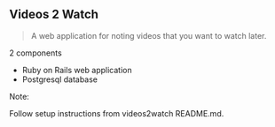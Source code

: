 ## Videos 2 Watch

> A web application for noting videos that you want to watch later.

2 components

* Ruby on Rails web application
* Postgresql database

Note:

Follow setup instructions from videos2watch README.md.
